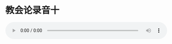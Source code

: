 # 教会论录音十

<audio style="width: 100%;" preload="false" controls controlslist="nodownload"><source src="//cdn.wechat.edu.pl/audio/mp3/old/27443.mp3" type="audio/mpeg">Your browser does not support the audio element.</audio>


